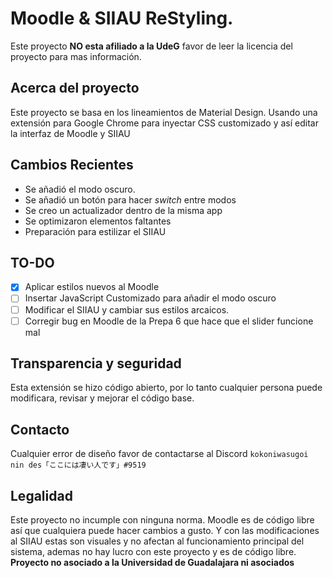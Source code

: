 # Moodle & SIIAU ReStyling.
Este proyecto **NO esta afiliado a la UdeG** favor de leer la licencia del proyecto para mas información.

## Acerca del proyecto
Este proyecto se basa en los lineamientos de Material Design. Usando una extensión para Google Chrome para inyectar CSS customizado y así editar la interfaz de Moodle y SIIAU

## Cambios Recientes

 - Se añadió el modo oscuro.
 - Se añadió un botón para hacer *switch* entre modos
 - Se creo un actualizador dentro de la misma app
 - Se optimizaron elementos faltantes
 - Preparación para estilizar el SIIAU

## TO-DO
 - [x] Aplicar estilos nuevos al Moodle
 - [ ] Insertar JavaScript Customizado para añadir el modo oscuro
 - [ ] Modificar el SIIAU y cambiar sus estilos arcaicos.
 - [ ] Corregir bug en Moodle de la Prepa 6 que hace que el slider funcione mal

## Transparencia y seguridad
Esta extensión se hizo código abierto, por lo tanto cualquier persona puede modificara, revisar y mejorar el código base.

## Contacto
Cualquier error de diseño favor de contactarse al Discord `kokoniwasugoi nin des「ここには凄い人です」#9519`

## Legalidad
Este proyecto no incumple con ninguna norma. Moodle es de código libre así que cualquiera puede hacer cambios a gusto. Y con las modificaciones al SIIAU estas son visuales y no afectan al funcionamiento principal del sistema, ademas no hay lucro con este proyecto y es de código libre.
**Proyecto no asociado a la Universidad de Guadalajara ni asociados**

